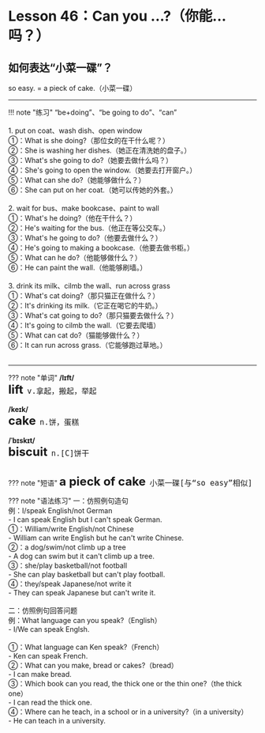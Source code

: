 # Lesson 46：Can you ...?（你能...吗？）


## 如何表达“小菜一碟”？

so easy. = a pieck of cake.（小菜一碟）


---
!!! note "练习"
    “be+doing”、“be going to do”、“can”<br>
    <br>
    1. put on coat、wash dish、open window<br>
    ①：What is she doing?（那位女的在干什么呢？）<br>
    ②：She is washing her dishes.（她正在清洗她的盘子。）<br>
    ③：What's she going to do?（她要去做什么吗？）<br>
    ④：She's going to open the window.（她要去打开窗户。）<br>
    ⑤：What can she do?（她能够做什么？）<br>
    ⑥：She can put on her coat.（她可以传她的外套。）<br>
    <br>
    2. wait for bus、make bookcase、paint to wall<br>
    ①：What's he doing?（他在干什么？）<br>
    ②：He's waiting for the bus.（他正在等公交车。）<br>
    ③：What's he going to do?（他要去做什么？）<br>
    ④：He's going to making a bookcase.（他要去做书柜。）<br>
    ⑤：What can he do?（他能够做什么？）<br>
    ⑥：He can paint the wall.（他能够刷墙。）<br>
    <br>
    3. drink its milk、cilmb the wall、run across grass<br>
    ①：What's cat doing?（那只猫正在做什么？）<br>
    ②：It's drinking its milk.（它正在喝它的牛奶。）<br>
    ③：What's cat going to do?（那只猫要去做什么？）<br>
    ④：It's going to cilmb the wall.（它要去爬墙）<br>
    ⑤：What can cat do?（猫能够做什么？）<br>
    ⑥：It can run across grass.（它能够跑过草地。）<br>
    <br>

---
??? note "单词"
    **/lɪft/**<br>
    <font size=5>**lift**</font>&nbsp;&nbsp;<font size=4>`v.拿起，搬起，举起`</font><br>
    <br>
    **/keɪk/**<br>
    <font size=5>**cake**</font>&nbsp;&nbsp;<font size=4>`n.饼，蛋糕`</font><br>
    <br>
    **/ˈbɪskɪt/**<br>
    <font size=5>**biscuit**</font>&nbsp;&nbsp;<font size=4>`n.[C]饼干`</font><br>
    <br>


??? note "短语"
    <font size=5>**a pieck of cake**</font>&nbsp;&nbsp;<font size=4>`小菜一碟[与“so easy”相似]`</font><br>


??? note "语法练习"
    一：仿照例句造句<br>
    例：I/speak English/not German<br>
    - I can speak English but I can't speak German.<br>
    ①：William/write English/not Chinese<br>
    - William can write English but he can't write Chinese.<br>
    ②：a dog/swim/not climb up a tree<br>
    - A dog can swim but it can't climb up a tree.<br>
    ③：she/play basketball/not football<br>
    - She can play basketball but can't play football.<br>
    ④：they/speak Japanese/not write it<br>
    - They can speak Japanese but can't write it.<br>
    <br>
    二：仿照例句回答问题<br>
    例：What language can you speak?（English）<br>
    - I/We can speak Englsh.<br>
    <br>
    ①：What language can Ken speak?（French）<br>
    - Ken can speak French.<br>
    ②：What can you make, bread or cakes?（bread）<br>
    - I can make bread.<br>
    ③：Which book can you read, the thick one or the thin one?（the thick one）<br>
    - I can read the thick one.<br>
    ④：Where can he teach, in a school or in a university?（in a university）<br>
    - He can teach in a university.<br>
    <br>

